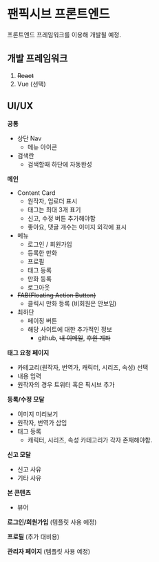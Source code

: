 # 팬픽시브 프론트엔드

프론트엔드 프레임워크를 이용해 개발될 예정.

## 개발 프레임워크

1. ~~React~~
2. Vue (선택)

## UI/UX

**공통**
- 상단 Nav
    - 메뉴 아이콘
- 검색란
    - 검색할때 하단에 자동완성

**메인**
- Content Card
    - 원작자, 업로더 표시
    - 태그는 최대 3개 표기
    - 신고, 수정 버튼 추가해야함
    - 좋아요, 댓글 개수는 이미지 외각에 표시
- 메뉴
    - 로그인 / 회원가입
    - 등록한 만화
    - 프로필
    - 태그 등록
    - 만화 등록
    - 로그아웃
- ~~FAB(Floating Action Button)~~
    - 클릭시 만화 등록 (비회원은 안보임)
- 최하단
    - 페이징 버튼
    - 해당 사이트에 대한 추가적인 정보
        - github, ~~내 이메일~~, ~~후원 계좌~~

**태그 요청 페이지**
- 카테고리(원작자, 번역가, 캐릭터, 시리즈, 속성) 선택
- 내용 입력
- 원작자의 경우 트위터 혹은 픽시브 추가

**등록/수정 모달**
- 이미지 미리보기
- 원작자, 번역가 삽입
- 태그 등록
    - 캐릭터, 시리즈, 속성 카테고리가 각자 존재해야함.

**신고 모달**
- 신고 사유
- 기타 사유

**본 콘텐츠**
- 뷰어

**로그인/회원가입** (템플릿 사용 예정)

**프로필** (추가 대비용)

**관리자 페이지** (템플릿 사용 예정)